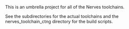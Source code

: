 This is an umbrella project for all of the Nerves toolchains.

See the subdirectories for the actual toolchains and the nerves_toolchain_ctng
directory for the build scripts.
